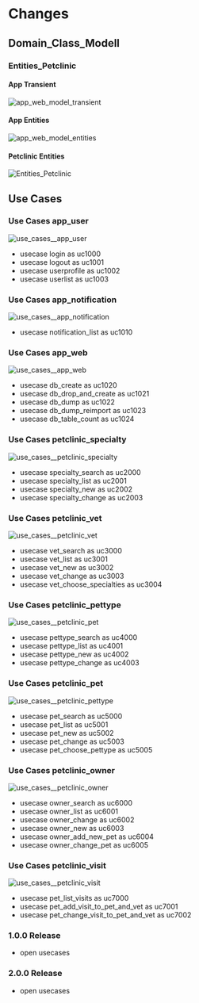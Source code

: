 # Changes

## Domain_Class_Modell

### Entities_Petclinic

#### App Transient

![app_web_model_transient](../project/app_web/cms_transient.png)

#### App Entities

![app_web_model_entities](../project/app_web/entities.png)

#### Petclinic Entities

![Entities_Petclinic](../project/petclinic_model/entities.png)

## Use Cases

### Use Cases app_user
![use_cases__app_user](../project/app_web/user.png)
* usecase login as uc1000
* usecase logout as uc1001
* usecase userprofile as uc1002
* usecase userlist as uc1003

### Use Cases app_notification
![use_cases__app_notification](../project/app_web/notification.png)
* usecase notification_list as uc1010

### Use Cases app_web
![use_cases__app_web](../project/app_web/services.png)
* usecase db_create as uc1020
* usecase db_drop_and_create as uc1021
* usecase db_dump as uc1022
* usecase db_dump_reimport as uc1023
* usecase db_table_count as uc1024

### Use Cases petclinic_specialty
![use_cases__petclinic_specialty](../project/petclinic_model/specialty.png)
* usecase specialty_search as uc2000
* usecase specialty_list as uc2001
* usecase specialty_new as uc2002
* usecase specialty_change as uc2003

### Use Cases petclinic_vet
![use_cases__petclinic_vet](../project/petclinic_model/vet.png)
* usecase vet_search as uc3000
* usecase vet_list as uc3001
* usecase vet_new as uc3002
* usecase vet_change as uc3003
* usecase vet_choose_specialties as uc3004

### Use Cases petclinic_pettype
![use_cases__petclinic_pet](../project/petclinic_model/pet.png)
* usecase pettype_search as uc4000
* usecase pettype_list as uc4001
* usecase pettype_new as uc4002
* usecase pettype_change as uc4003

### Use Cases petclinic_pet
![use_cases__petclinic_pettype](../project/petclinic_model/pettype.png)
* usecase pet_search as uc5000
* usecase pet_list as uc5001
* usecase pet_new as uc5002
* usecase pet_change as uc5003
* usecase pet_choose_pettype as uc5005

### Use Cases petclinic_owner
![use_cases__petclinic_owner](../project/petclinic_model/owner.png)
* usecase owner_search as uc6000
* usecase owner_list as uc6001
* usecase owner_change as uc6002
* usecase owner_new as uc6003
* usecase owner_add_new_pet as uc6004
* usecase owner_change_pet as uc6005

### Use Cases petclinic_visit
![use_cases__petclinic_visit](../project/petclinic_model/visit.png)
* usecase pet_list_visits as uc7000
* usecase pet_add_visit_to_pet_and_vet as uc7001
* usecase pet_change_visit_to_pet_and_vet as uc7002


### 1.0.0 Release
* open usecases

### 2.0.0 Release
* open usecases
